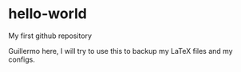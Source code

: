 # hello-world
My first github repository

Guillermo here, I will try to use this to backup my LaTeX files and my configs.
